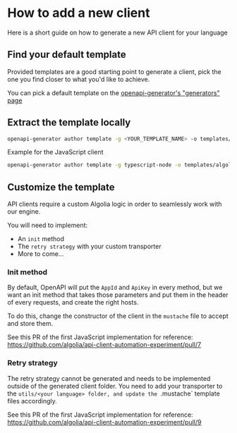 # How to add a new client

Here is a short guide on how to generate a new API client for your language

## Find your default template

Provided templates are a good starting point to generate a client, pick the one you find closer to what you'd like to achieve.

You can pick a default template on the [openapi-generator's "generators" page](https://openapi-generator.tech/docs/generators)

## Extract the template locally

```bash
openapi-generator author template -g <YOUR_TEMPLATE_NAME> -o templates/<YOUR_API_CLIENT_NAME>
```

Example for the JavaScript client

```bash
openapi-generator author template -g typescript-node -o templates/algoliasearch-client-javascript/
```

## Customize the template

API clients require a custom Algolia logic in order to seamlessly work with our engine.

You will need to implement:

- An `init` method
- The `retry strategy` with your custom transporter
- More to come...

### Init method

By default, OpenAPI will put the `AppId` and `ApiKey` in every method, but we want an init method that takes those parameters and put them in the header of every requests, and create the right hosts.

To do this, change the constructor of the client in the `mustache` file to accept and store them.

See this PR of the first JavaScript implementation for reference: https://github.com/algolia/api-client-automation-experiment/pull/7

### Retry strategy

The retry strategy cannot be generated and needs to be implemented outside of the generated client folder. You need to add your transporter to the `utils/<your language> folder, and update the `.mustache` template files accordingly.

See this PR of the first JavaScript implementation for reference: https://github.com/algolia/api-client-automation-experiment/pull/9
